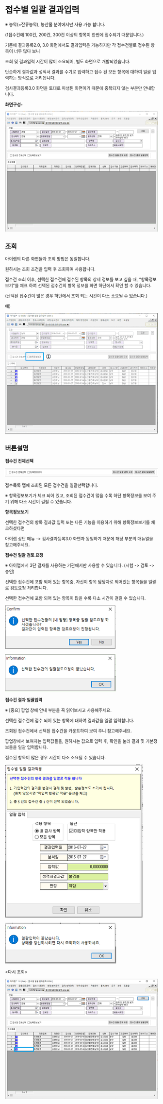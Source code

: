 # 접수별 일괄 결과입력

※ 농약\(=잔류농약\), 농산물 분야에서만 사용 가능 합니다.

\(1접수건에 100건, 200건, 300건 이상의 항목이 한번에 접수되기 때문입니다.\)

기존에 결과등록2.0, 3.0 화면에서도 결과입력은 가능하지만 각 접수건별로 접수된 항목이 너무 많다 보니

조회 및 결과입력 시간이 많이 소요되어, 별도 화면으로 개발되었습니다.

단순하게 결과값과 성적서 결과를 수기로 입력하고 접수 된 모든 항목에 대하여 일괄 입력하는 방식으로 처리됩니다.

검사결과등록3.0 화면을 토대로 파생된 화면이기 때문에 중복되지 않는 부분만 안내합니다.

**화면구성-**

![](../.gitbook/assets/225%20%281%29.png)

## 조회

아이랩의 다른 화면들과 조회 방법은 동일합니다.

원하시는 조회 조건을 입력 후 조회하여 사용합니다.

접수건 조회 이후, 선택한 접수건에 접수된 항목의 상세 정보를 보고 싶을 때, “항목정보보기”를 체크 하여 선택된 접수건의 항목 정보를 화면 하단에서 확인 할 수 있습니다.

\(선택된 접수건이 많은 경우 하단에서 조회 되는 시간이 다소 소요될 수 있습니다.\)

예\)

![](../.gitbook/assets/226%20%281%29.gif)

## 버튼설명

**접수건 전체선택**

![](../.gitbook/assets/227%20%281%29.png)

접수목록 탭에 조회된 모든 접수건을 일괄선택합니다.

※ 항목정보보기가 체크 되어 있고, 조회된 접수건이 많을 수록 하단 항목정보를 보여 주기 위해 다소 시간이 걸릴 수 있습니다.

**항목정보보기**

선택한 접수건의 항목 결과값 입력 또는 다른 기능을 이용하기 위해 항목정보보기를 체크하셨다면

아이랩 상단 메뉴 -&gt; 검사결과등록3.0 화면과 동일하기 때문에 해당 부분의 매뉴얼을 참고해주세요.

**접수건 일괄 검토 요청**

※ 아이랩에서 3단 결재를 사용하는 기관에서만 사용할 수 있습니다. \(시험 -&gt; 검토 -&gt; 승인\)

선택한 접수건에 포함 되어 있는 항목중, 자신이 항목 담당자로 되어있는 항목들을 일괄로 검토요청 처리합니다.

선택한 접수건에 포함 되어 있는 항목이 많을 수록 다소 시간이 걸릴 수 있습니다.

![](../.gitbook/assets/228-_.png)

![](../.gitbook/assets/229-_.png)

**접수건 결과 일괄입력**

※ \[중요\] 팝업 창에 안내 부분을 꼭 읽어보시고 사용해주세요.

선택한 접수건에 접수 되어 있는 항목에 대하여 결과값을 일괄 입력합니다.

조회된 접수건에서 선택된 접수건을 카운트하여 보여 주니 참고해주세요.

팝업창에서 보여지는 입력값들을, 원하시는 값으로 입력 후, 확인을 눌러 결과 및 기본정보들을 일괄 입력합니다.

접수된 항목이 많은 경우 시간이 다소 소요될 수 있습니다.

![](../.gitbook/assets/230.png)

![](../.gitbook/assets/231.png)

&lt;다시 조회&gt;

![](../.gitbook/assets/232.png)

